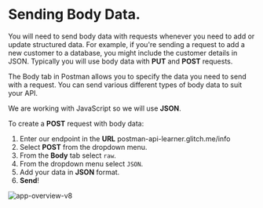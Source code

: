 # Sending Body Data.

You will need to send body data with requests whenever you need to add or update structured data. For example, if you're sending a request to add a new customer to a database, you might include the customer details in JSON. Typically you will use body data with **PUT** and **POST** requests.

The Body tab in Postman allows you to specify the data you need to send with a request. You can send various different types of body data to suit your API.

We are working with JavaScript so we will use **JSON**.

To create a **POST** request with body data:

1.  Enter our endpoint in the **URL** postman-api-learner.glitch.me/info
2.  Select **POST** from the dropdown menu.
3.  From the **Body** tab select `raw`.
4.  From the dropdown menu select `JSON`.
5.  Add your data in **JSON** format.
6.  **Send**!

<img src="https://i.ibb.co/c6FKqhT/app-overview-v8.png" alt="app-overview-v8" border="0">
